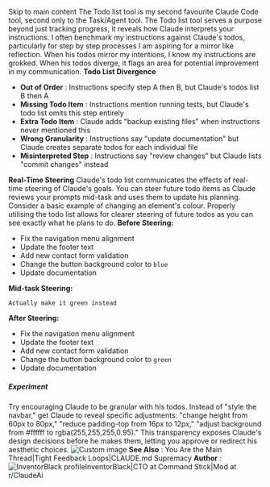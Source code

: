 Skip to main content
The Todo list tool is my second favourite Claude Code tool, second only to the Task/Agent tool. The Todo list tool serves a purpose beyond just tracking progress, it reveals how Claude interprets your instructions.
I often benchmark my instructions against Claude's todos, particularly for step by step processes I am aspiring for a mirror like reflection. When his todos mirror my intentions, I know my instructions are grokked. When his todos diverge, it flags an area for potential improvement in my communication.
**Todo List Divergence**
  * **Out of Order** : Instructions specify step A then B, but Claude's todos list B then A
  * **Missing Todo Item** : Instructions mention running tests, but Claude's todo list omits this step entirely
  * **Extra Todo Item** : Claude adds "backup existing files" when instructions never mentioned this
  * **Wrong Granularity** : Instructions say "update documentation" but Claude creates separate todos for each individual file
  * **Misinterpreted Step** : Instructions say "review changes" but Claude lists "commit changes" instead


**Real-Time Steering**
Claude's todo list communicates the effects of real-time steering of Claude's goals. You can steer future todo items as Claude reviews your prompts mid-task and uses them to update his planning.
Consider a basic example of changing an element's colour. Properly utilising the todo list allows for clearer steering of future todos as you can see exactly what he plans to do.
**Before Steering:**
  * Fix the navigation menu alignment
  * Update the footer text
  * Add new contact form validation
  * Change the button background color to `blue`
  * Update documentation


**Mid-task Steering:**
```
Actually make it green instead
```

**After Steering:**
  * Fix the navigation menu alignment
  * Update the footer text
  * Add new contact form validation
  * Change the button background color to `green`
  * Update documentation


##### Experiment
Try encouraging Claude to be granular with his todos. Instead of "style the navbar," get Claude to reveal specific adjustments: "change height from 60px to 80px," "reduce padding-top from 16px to 12px," "adjust background from #ffffff to rgba(255,255,255,0.95)." This transparency exposes Claude's design decisions before he makes them, letting you approve or redirect his aesthetic choices.
![Custom image](https://www.claudelog.com/img/discovery/024_excite.png)
**See Also** : You Are the Main Thread|Tight Feedback Loops|CLAUDE.md Supremacy
**Author** :![InventorBlack profile](https://www.claudelog.com/img/claudes-greatest-soldier.png)InventorBlack|CTO at Command Stick|Mod at r/ClaudeAi
